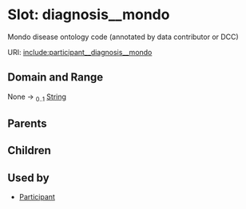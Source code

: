 
# Slot: diagnosis__mondo


Mondo disease ontology code (annotated by data contributor or DCC)

URI: [include:participant__diagnosis__mondo](https://w3id.org/include/participant__diagnosis__mondo)


## Domain and Range

None &#8594;  <sub>0..1</sub> [String](types/String.md)

## Parents


## Children


## Used by

 * [Participant](Participant.md)
